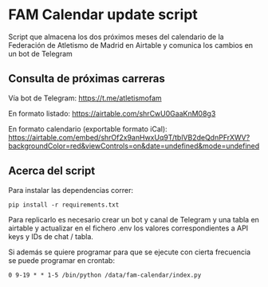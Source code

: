 # FAM Calendar update script

Script que almacena los dos próximos meses del calendario de la Federación de Atletismo de Madrid en Airtable y comunica los cambios en un bot de Telegram

## Consulta de próximas carreras

Vía bot de Telegram:
https://t.me/atletismofam

En formato listado: 
https://airtable.com/shrCwU0GaaKnM08g3

En formato calendario (exportable formato iCal):
https://airtable.com/embed/shrOf2x9anHwxUq9T/tblVB2deQdnPFrXWV?backgroundColor=red&viewControls=on&date=undefined&mode=undefined

## Acerca del script

Para instalar las dependencias correr:

```
pip install -r requirements.txt
```

Para replicarlo es necesario crear un bot y canal de Telegram y una tabla en airtable y actualizar en el fichero .env los valores correspondientes a API keys y IDs de chat / tabla.

Si además se quiere programar para que se ejecute con cierta frecuencia se puede programar en crontab:

```
0 9-19 * * 1-5 /bin/python /data/fam-calendar/index.py
```